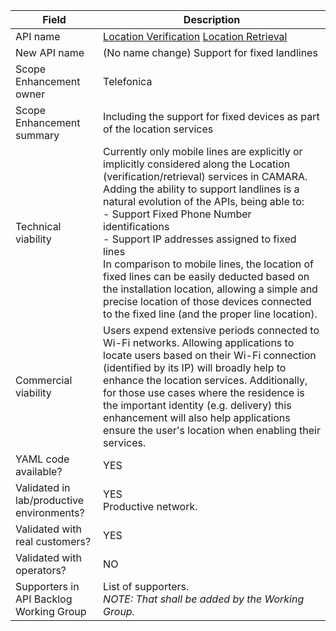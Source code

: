 | **Field** | Description | 
| ---- | ----- |
| API name | [Location Verification](https://github.com/camaraproject/DeviceLocation) [Location Retrieval](https://github.com/camaraproject/DeviceLocation) |
| New API name | (No name change) Support for fixed landlines |
| Scope Enhancement owner | Telefonica |
| Scope Enhancement summary | Including the support for fixed devices as part of the location services |
| Technical viability | Currently only mobile lines are explicitly or implicitly considered along the Location (verification/retrieval) services in CAMARA. Adding the ability to support landlines is a natural evolution of the APIs, being able to: <br> - Support Fixed Phone Number identifications <br> - Support IP addresses assigned to fixed lines <br> In comparison to mobile lines, the location of fixed lines can be easily deducted based on the installation location, allowing a simple and precise location of those devices connected to the fixed line (and the proper line location).<br>|
| Commercial viability | Users expend extensive periods connected to Wi-Fi networks. Allowing applications to locate users based on their Wi-Fi connection (identified by its IP) will broadly help to enhance the location services. Additionally, for those use cases where the residence is the important identity (e.g. delivery) this enhancement will also help applications ensure the user's location when enabling their services.|
| YAML code available? | YES |
| Validated in lab/productive environments? | YES <br>Productive network. |
| Validated with real customers? | YES |
| Validated with operators? |  NO|
| Supporters in API Backlog Working Group | List of supporters. <br><em> NOTE: That shall be added by the Working Group. </em> |

